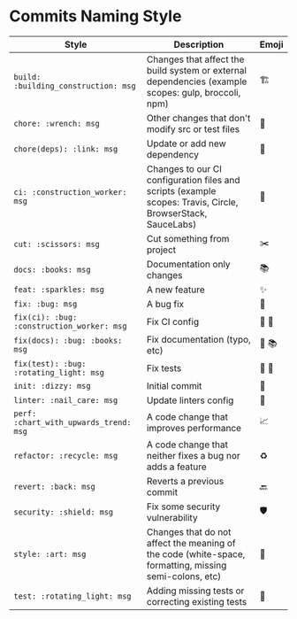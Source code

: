 # Commits Naming Style

| Style | Description | Emoji |
| --- | --- | --- |
| `build: :building_construction: msg` | Changes that affect the build system or external dependencies (example scopes: gulp, broccoli, npm) | :building_construction: |
| `chore: :wrench: msg` | Other changes that don't modify src or test files | :wrench: |
| `chore(deps): :link: msg` | Update or add new dependency | :link: |
| `ci: :construction_worker: msg` | Changes to our CI configuration files and scripts (example scopes: Travis, Circle, BrowserStack, SauceLabs) | :construction_worker: |
| `cut: :scissors: msg` | Cut something from project | :scissors: |
| `docs: :books: msg` | Documentation only changes | :books: |
| `feat: :sparkles: msg` | A new feature | :sparkles: |
| `fix: :bug: msg` | A bug fix | :bug: |
| `fix(ci): :bug: :construction_worker: msg` | Fix CI config | :bug: :construction_worker: |
| `fix(docs): :bug: :books: msg` | Fix documentation (typo, etc) | :bug: :books: |
| `fix(test): :bug: :rotating_light: msg` | Fix tests | :bug: :rotating_light: |
| `init: :dizzy: msg` | Initial commit |  :dizzy: |
| `linter: :nail_care: msg` | Update linters config | :nail_care: |
| `perf: :chart_with_upwards_trend: msg` | A code change that improves performance | :chart_with_upwards_trend: |
| `refactor: :recycle: msg` | A code change that neither fixes a bug nor adds a feature | :recycle: |
| `revert: :back: msg` | Reverts a previous commit | :back: |
| `security: :shield: msg` | Fix some security vulnerability | :shield: |
| `style: :art: msg` | Changes that do not affect the meaning of the code (white-space, formatting, missing semi-colons, etc) | :art: |
| `test: :rotating_light: msg` | Adding missing tests or correcting existing tests | :rotating_light: |

